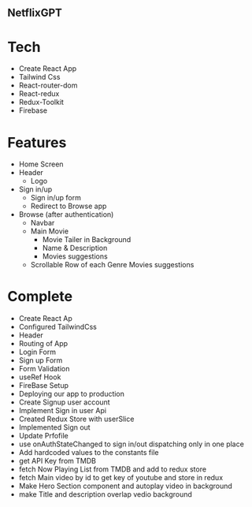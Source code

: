 ## NetflixGPT

# Tech

- Create React App
- Tailwind Css
- React-router-dom
- React-redux
- Redux-Toolkit
- Firebase

# Features

- Home Screen
- Header
  - Logo
- Sign in/up
  - Sign in/up form
  - Redirect to Browse app
- Browse (after authentication)
  - Navbar
  - Main Movie
    - Movie Tailer in Background
    - Name & Description
    - Movies suggestions
  - Scrollable Row of each Genre Movies suggestions

# Complete

- Create React Ap
- Configured TailwindCss
- Header
- Routing of App
- Login Form
- Sign up Form
- Form Validation
- useRef Hook
- FireBase Setup
- Deploying our app to production
- Create Signup user account
- Implement Sign in user Api
- Created Redux Store with userSlice
- Implemented Sign out
- Update Prfofile
- use onAuthStateChanged to sign in/out dispatching only in one place
- Add hardcoded values to the constants file
- get API Key from TMDB
- fetch Now Playing List from TMDB and add to redux store
- fetch Main video by id to get key of youtube and store in redux
- Make Hero Section component and autoplay video in background
- make Title and description overlap vedio background
